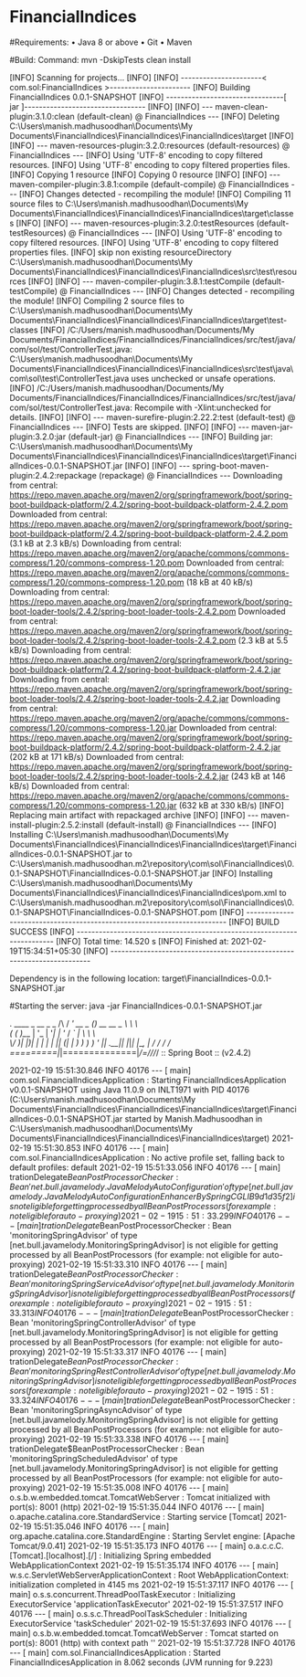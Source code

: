 # FinancialIndices

#Requirements:
•	Java 8 or above
•	Git
•	Maven

#Build:
Command: mvn -DskipTests clean install

[INFO] Scanning for projects...
[INFO]
[INFO] ----------------------< com.sol:FinancialIndices >----------------------
[INFO] Building FinancialIndices 0.0.1-SNAPSHOT
[INFO] --------------------------------[ jar ]---------------------------------
[INFO]
[INFO] --- maven-clean-plugin:3.1.0:clean (default-clean) @ FinancialIndices ---
[INFO] Deleting C:\Users\manish.madhusoodhan\Documents\My Documents\FinancialIndices\FinancialIndices\FinancialIndices\target
[INFO]
[INFO] --- maven-resources-plugin:3.2.0:resources (default-resources) @ FinancialIndices ---
[INFO] Using 'UTF-8' encoding to copy filtered resources.
[INFO] Using 'UTF-8' encoding to copy filtered properties files.
[INFO] Copying 1 resource
[INFO] Copying 0 resource
[INFO]
[INFO] --- maven-compiler-plugin:3.8.1:compile (default-compile) @ FinancialIndices ---
[INFO] Changes detected - recompiling the module!
[INFO] Compiling 11 source files to C:\Users\manish.madhusoodhan\Documents\My Documents\FinancialIndices\FinancialIndices\FinancialIndices\target\classes
[INFO]
[INFO] --- maven-resources-plugin:3.2.0:testResources (default-testResources) @ FinancialIndices ---
[INFO] Using 'UTF-8' encoding to copy filtered resources.
[INFO] Using 'UTF-8' encoding to copy filtered properties files.
[INFO] skip non existing resourceDirectory C:\Users\manish.madhusoodhan\Documents\My Documents\FinancialIndices\FinancialIndices\FinancialIndices\src\test\resources
[INFO]
[INFO] --- maven-compiler-plugin:3.8.1:testCompile (default-testCompile) @ FinancialIndices ---
[INFO] Changes detected - recompiling the module!
[INFO] Compiling 2 source files to C:\Users\manish.madhusoodhan\Documents\My Documents\FinancialIndices\FinancialIndices\FinancialIndices\target\test-classes
[INFO] /C:/Users/manish.madhusoodhan/Documents/My Documents/FinancialIndices/FinancialIndices/FinancialIndices/src/test/java/com/sol/test/ControllerTest.java: C:\Users\manish.madhusoodhan\Documents\My Documents\FinancialIndices\FinancialIndices\FinancialIndices\src\test\java\com\sol\test\ControllerTest.java uses unchecked or unsafe operations.
[INFO] /C:/Users/manish.madhusoodhan/Documents/My Documents/FinancialIndices/FinancialIndices/FinancialIndices/src/test/java/com/sol/test/ControllerTest.java: Recompile with -Xlint:unchecked for details.
[INFO]
[INFO] --- maven-surefire-plugin:2.22.2:test (default-test) @ FinancialIndices ---
[INFO] Tests are skipped.
[INFO]
[INFO] --- maven-jar-plugin:3.2.0:jar (default-jar) @ FinancialIndices ---
[INFO] Building jar: C:\Users\manish.madhusoodhan\Documents\My Documents\FinancialIndices\FinancialIndices\FinancialIndices\target\FinancialIndices-0.0.1-SNAPSHOT.jar
[INFO]
[INFO] --- spring-boot-maven-plugin:2.4.2:repackage (repackage) @ FinancialIndices ---
Downloading from central: https://repo.maven.apache.org/maven2/org/springframework/boot/spring-boot-buildpack-platform/2.4.2/spring-boot-buildpack-platform-2.4.2.pom
Downloaded from central: https://repo.maven.apache.org/maven2/org/springframework/boot/spring-boot-buildpack-platform/2.4.2/spring-boot-buildpack-platform-2.4.2.pom (3.1 kB at 2.3 kB/s)
Downloading from central: https://repo.maven.apache.org/maven2/org/apache/commons/commons-compress/1.20/commons-compress-1.20.pom
Downloaded from central: https://repo.maven.apache.org/maven2/org/apache/commons/commons-compress/1.20/commons-compress-1.20.pom (18 kB at 40 kB/s)
Downloading from central: https://repo.maven.apache.org/maven2/org/springframework/boot/spring-boot-loader-tools/2.4.2/spring-boot-loader-tools-2.4.2.pom
Downloaded from central: https://repo.maven.apache.org/maven2/org/springframework/boot/spring-boot-loader-tools/2.4.2/spring-boot-loader-tools-2.4.2.pom (2.3 kB at 5.5 kB/s)
Downloading from central: https://repo.maven.apache.org/maven2/org/springframework/boot/spring-boot-buildpack-platform/2.4.2/spring-boot-buildpack-platform-2.4.2.jar
Downloading from central: https://repo.maven.apache.org/maven2/org/springframework/boot/spring-boot-loader-tools/2.4.2/spring-boot-loader-tools-2.4.2.jar
Downloading from central: https://repo.maven.apache.org/maven2/org/apache/commons/commons-compress/1.20/commons-compress-1.20.jar
Downloaded from central: https://repo.maven.apache.org/maven2/org/springframework/boot/spring-boot-buildpack-platform/2.4.2/spring-boot-buildpack-platform-2.4.2.jar (202 kB at 171 kB/s)
Downloaded from central: https://repo.maven.apache.org/maven2/org/springframework/boot/spring-boot-loader-tools/2.4.2/spring-boot-loader-tools-2.4.2.jar (243 kB at 146 kB/s)
Downloaded from central: https://repo.maven.apache.org/maven2/org/apache/commons/commons-compress/1.20/commons-compress-1.20.jar (632 kB at 330 kB/s)
[INFO] Replacing main artifact with repackaged archive
[INFO]
[INFO] --- maven-install-plugin:2.5.2:install (default-install) @ FinancialIndices ---
[INFO] Installing C:\Users\manish.madhusoodhan\Documents\My Documents\FinancialIndices\FinancialIndices\FinancialIndices\target\FinancialIndices-0.0.1-SNAPSHOT.jar to C:\Users\manish.madhusoodhan\.m2\repository\com\sol\FinancialIndices\0.0.1-SNAPSHOT\FinancialIndices-0.0.1-SNAPSHOT.jar
[INFO] Installing C:\Users\manish.madhusoodhan\Documents\My Documents\FinancialIndices\FinancialIndices\FinancialIndices\pom.xml to C:\Users\manish.madhusoodhan\.m2\repository\com\sol\FinancialIndices\0.0.1-SNAPSHOT\FinancialIndices-0.0.1-SNAPSHOT.pom
[INFO] ------------------------------------------------------------------------
[INFO] BUILD SUCCESS
[INFO] ------------------------------------------------------------------------
[INFO] Total time:  14.520 s
[INFO] Finished at: 2021-02-19T15:34:51+05:30
[INFO] ------------------------------------------------------------------------

Dependency is in the following location: target\FinancialIndices-0.0.1-SNAPSHOT.jar

#Starting the server:    java -jar FinancialIndices-0.0.1-SNAPSHOT.jar


  .   ____          _            __ _ _
 /\\ / ___'_ __ _ _(_)_ __  __ _ \ \ \ \
( ( )\___ | '_ | '_| | '_ \/ _` | \ \ \ \
 \\/  ___)| |_)| | | | | || (_| |  ) ) ) )
  '  |____| .__|_| |_|_| |_\__, | / / / /
 =========|_|==============|___/=/_/_/_/
 :: Spring Boot ::                (v2.4.2)

2021-02-19 15:51:30.846  INFO 40176 --- [           main] com.sol.FinancialIndicesApplication      : Starting FinancialIndicesApplication v0.0.1-SNAPSHOT using Java 11.0.9 on INLT1971 with PID 40176 (C:\Users\manish.madhusoodhan\Documents\My Documents\FinancialIndices\FinancialIndices\FinancialIndices\target\FinancialIndices-0.0.1-SNAPSHOT.jar started by Manish.Madhusoodhan in C:\Users\manish.madhusoodhan\Documents\My Documents\FinancialIndices\FinancialIndices\FinancialIndices\target)
2021-02-19 15:51:30.853  INFO 40176 --- [           main] com.sol.FinancialIndicesApplication      : No active profile set, falling back to default profiles: default
2021-02-19 15:51:33.056  INFO 40176 --- [           main] trationDelegate$BeanPostProcessorChecker : Bean 'net.bull.javamelody.JavaMelodyAutoConfiguration' of type [net.bull.javamelody.JavaMelodyAutoConfiguration$$EnhancerBySpringCGLIB$$9d1d35f2] is not eligible for getting processed by all BeanPostProcessors (for example: not eligible for auto-proxying)
2021-02-19 15:51:33.299  INFO 40176 --- [           main] trationDelegate$BeanPostProcessorChecker : Bean 'monitoringSpringAdvisor' of type [net.bull.javamelody.MonitoringSpringAdvisor] is not eligible for getting processed by all BeanPostProcessors (for example: not eligible for auto-proxying)
2021-02-19 15:51:33.310  INFO 40176 --- [           main] trationDelegate$BeanPostProcessorChecker : Bean 'monitoringSpringServiceAdvisor' of type [net.bull.javamelody.MonitoringSpringAdvisor] is not eligible for getting processed by all BeanPostProcessors (for example: not eligible for auto-proxying)
2021-02-19 15:51:33.313  INFO 40176 --- [           main] trationDelegate$BeanPostProcessorChecker : Bean 'monitoringSpringControllerAdvisor' of type [net.bull.javamelody.MonitoringSpringAdvisor] is not eligible for getting processed by all BeanPostProcessors (for example: not eligible for auto-proxying)
2021-02-19 15:51:33.317  INFO 40176 --- [           main] trationDelegate$BeanPostProcessorChecker : Bean 'monitoringSpringRestControllerAdvisor' of type [net.bull.javamelody.MonitoringSpringAdvisor] is not eligible for getting processed by all BeanPostProcessors (for example: not eligible for auto-proxying)
2021-02-19 15:51:33.324  INFO 40176 --- [           main] trationDelegate$BeanPostProcessorChecker : Bean 'monitoringSpringAsyncAdvisor' of type [net.bull.javamelody.MonitoringSpringAdvisor] is not eligible for getting processed by all BeanPostProcessors (for example: not eligible for auto-proxying)
2021-02-19 15:51:33.338  INFO 40176 --- [           main] trationDelegate$BeanPostProcessorChecker : Bean 'monitoringSpringScheduledAdvisor' of type [net.bull.javamelody.MonitoringSpringAdvisor] is not eligible for getting processed by all BeanPostProcessors (for example: not eligible for auto-proxying)
2021-02-19 15:51:35.008  INFO 40176 --- [           main] o.s.b.w.embedded.tomcat.TomcatWebServer  : Tomcat initialized with port(s): 8001 (http)
2021-02-19 15:51:35.044  INFO 40176 --- [           main] o.apache.catalina.core.StandardService   : Starting service [Tomcat]
2021-02-19 15:51:35.046  INFO 40176 --- [           main] org.apache.catalina.core.StandardEngine  : Starting Servlet engine: [Apache Tomcat/9.0.41]
2021-02-19 15:51:35.173  INFO 40176 --- [           main] o.a.c.c.C.[Tomcat].[localhost].[/]       : Initializing Spring embedded WebApplicationContext
2021-02-19 15:51:35.174  INFO 40176 --- [           main] w.s.c.ServletWebServerApplicationContext : Root WebApplicationContext: initialization completed in 4145 ms
2021-02-19 15:51:37.117  INFO 40176 --- [           main] o.s.s.concurrent.ThreadPoolTaskExecutor  : Initializing ExecutorService 'applicationTaskExecutor'
2021-02-19 15:51:37.517  INFO 40176 --- [           main] o.s.s.c.ThreadPoolTaskScheduler          : Initializing ExecutorService 'taskScheduler'
2021-02-19 15:51:37.693  INFO 40176 --- [           main] o.s.b.w.embedded.tomcat.TomcatWebServer  : Tomcat started on port(s): 8001 (http) with context path ''
2021-02-19 15:51:37.728  INFO 40176 --- [           main] com.sol.FinancialIndicesApplication      : Started FinancialIndicesApplication in 8.062 seconds (JVM running for 9.223)
